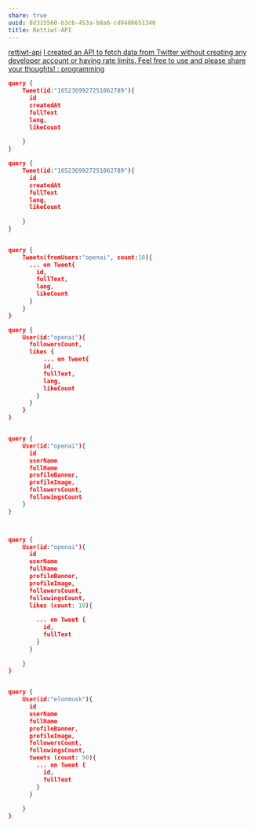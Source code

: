 ```yaml
---
share: true
uuid: 8d315560-b3cb-453a-b8a6-cd0480651340
title: Rettiwt-API
---
```

[rettiwt-api](https://rishikant181.github.io/Rettiwt-API/)
[I created an API to fetch data from Twitter without creating any developer account or having rate limits. Feel free to use and please share your thoughts! : programming](https://old.reddit.com/r/programming/comments/10ssyig/i_created_an_api_to_fetch_data_from_twitter/)

``` json
query {
	Tweet(id:"1652369927251062789"){
      id
      createdAt
      fullText
      lang,
      likeCount
      
    }
}
```

``` json
query {
	Tweet(id:"1652369927251062789"){
      id
      createdAt
      fullText
      lang,
      likeCount
      
    }
}
```


``` json

query {
	Tweets(fromUsers:"openai", count:10){
      ... on Tweet{
        id,
        fullText,
        lang,
        likeCount
      }
    }
}

```


``` json
query {
	User(id:"openai"){
      followersCount,
      likes {
          ... on Tweet{
          id,
          fullText,
          lang,
          likeCount
        }
      }
    }
}


```

``` json

query {
	User(id:"openai"){
      id
      userName
      fullName
      profileBanner,
      profileImage,
      followersCount,
	  followingsCount
    }
}



```


``` json

query {
	User(id:"openai"){
      id
      userName
      fullName
      profileBanner,
      profileImage,
      followersCount,
	  followingsCount,
      likes (count: 10){
        
        ... on Tweet {
          id,
          fullText
        }
      }
      
    }
}

```

``` json

query {
	User(id:"elonmusk"){
      id
      userName
      fullName
      profileBanner,
      profileImage,
      followersCount,
	  followingsCount,
      tweets (count: 50){
        ... on Tweet {
          id,
          fullText
        }
      }
      
    }
}
```